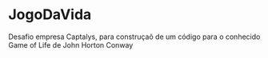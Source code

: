 # JogoDaVida
Desafio empresa Captalys, para construçaõ de um código para o conhecido Game of Life de John Horton Conway
